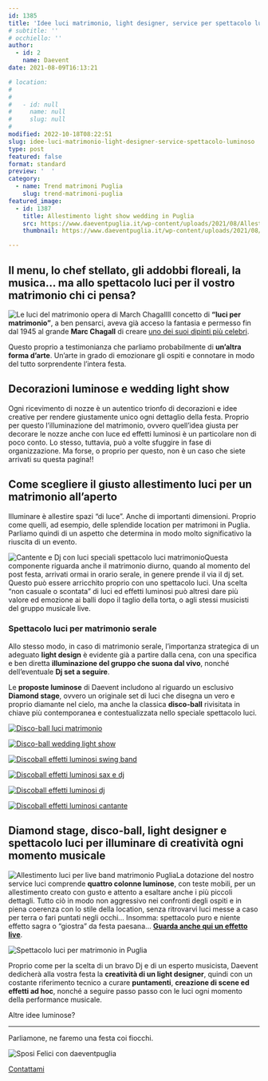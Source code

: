 ```yaml
---
id: 1385
title: 'Idee luci matrimonio, light designer, service per spettacolo luminoso: quel “dettaglio in più” per accendere in tutti i sensi la vostra festa'
# subtitle: ''
# occhiello: ''
author:
  - id: 2
    name: Daevent
date: 2021-08-09T16:13:21

# location:
#   
#   
#   - id: null
#     name: null
#     slug: null
#   
modified: 2022-10-18T08:22:51
slug: idee-luci-matrimonio-light-designer-service-spettacolo-luminoso
type: post
featured: false
format: standard
preview: '  '
category:
  - name: Trend matrimoni Puglia
    slug: trend-matrimoni-puglia
featured_image: 
  - id: 1387
    title: Allestimento light show wedding in Puglia
    src: https://www.daeventpuglia.it/wp-content/uploads/2021/08/Allestimento-light-show-wedding-in-Puglia-300x225.jpeg
    thumbnail: https://www.daeventpuglia.it/wp-content/uploads/2021/08/Allestimento-light-show-wedding-in-Puglia-150x150.jpeg

---
```


Il menu, lo chef stellato, gli addobbi floreali, la musica… ma allo spettacolo luci per il vostro matrimonio chi ci pensa?
--------------------------------------------------------------------------------------------------------------------------

![Le luci del matrimonio opera di March Chagall](https://www.daeventpuglia.it/wp-content/uploads/2021/08/Le-luci-del-matrimonio-opera-di-March-Chagall.jpg)Il concetto di **“luci per matrimonio”**, a ben pensarci, aveva già acceso la fantasia e permesso fin dal 1945 al grande **Marc Chagall** di creare [uno dei suoi dipinti più celebri](https://www.paviafree.it/storia/l-arte-e-emozione-marc-chagall-le-luci-del-matrimonio.html).

Questo proprio a testimonianza che parliamo probabilmente di **un’altra forma d’arte**. Un’arte in grado di emozionare gli ospiti e connotare in modo del tutto sorprendente l’intera festa.

Decorazioni luminose e wedding light show
-----------------------------------------

Ogni ricevimento di nozze è un autentico trionfo di decorazioni e idee creative per rendere giustamente unico ogni dettaglio della festa. Proprio per questo l’illuminazione del matrimonio, ovvero quell’idea giusta per decorare le nozze anche con luce ed effetti luminosi è un particolare non di poco conto. Lo stesso, tuttavia, può a volte sfuggire in fase di organizzazione. Ma forse, o proprio per questo, non è un caso che siete arrivati su questa pagina!!

Come scegliere il giusto allestimento luci per un matrimonio all’aperto
-----------------------------------------------------------------------

Illuminare è allestire spazi “di luce”. Anche di importanti dimensioni. Proprio come quelli, ad esempio, delle splendide location per matrimoni in Puglia. Parliamo quindi di un aspetto che determina in modo molto significativo la riuscita di un evento.

![Cantente e Dj con luci speciali spettacolo luci matrimonio](https://www.daeventpuglia.it/wp-content/uploads/2021/08/Cantente-e-Dj-con-luci-speciali-spettacolo-luci-matrimonio-600x504.jpg)Questa componente riguarda anche il matrimonio diurno, quando al momento del post festa, arrivati ormai in orario serale, in genere prende il via il dj set. Questo può essere arricchito proprio con uno spettacolo luci. Una scelta “non casuale o scontata” di luci ed effetti luminosi può altresì dare più valore ed emozione ai balli dopo il taglio della torta, o agli stessi musicisti del gruppo musicale live.

### Spettacolo luci per matrimonio serale

Allo stesso modo, in caso di matrimonio serale, l’importanza strategica di un adeguato **light design** è evidente già a partire dalla cena, con una specifica e ben diretta **illuminazione del gruppo che suona dal vivo**, nonché dell’eventuale **Dj set a seguire**.

Le **proposte luminose** di Daevent includono al riguardo un esclusivo **Diamond stage**, ovvero un originale set di luci che disegna un vero e proprio diamante nel cielo, ma anche la classica **disco-ball** rivisitata in chiave più contemporanea e contestualizzata nello speciale spettacolo luci.

[![Disco-ball luci matrimonio](https://www.daeventpuglia.it/wp-content/uploads/2021/08/Disco-ball-luci-matrimonio.jpeg "Disco-ball luci matrimonio")](https://www.daeventpuglia.it/wp-content/uploads/2021/08/Disco-ball-luci-matrimonio.jpeg)

[![Disco-ball wedding light show](https://www.daeventpuglia.it/wp-content/uploads/2021/08/Disco-ball-wedding-light-show.jpeg "Disco-ball wedding light show")](https://www.daeventpuglia.it/wp-content/uploads/2021/08/Disco-ball-wedding-light-show.jpeg)

[![Discoball effetti luminosi swing band](https://www.daeventpuglia.it/wp-content/uploads/2021/08/Discoball-effetti-luminosi-swing-band.jpeg "Discoball effetti luminosi swing band")](https://www.daeventpuglia.it/wp-content/uploads/2021/08/Discoball-effetti-luminosi-swing-band.jpeg)

[![Discoball effetti luminosi sax e dj](https://www.daeventpuglia.it/wp-content/uploads/2021/08/Discoball-effetti-luminosi-sax-e-dj.jpeg "Discoball effetti luminosi sax e dj")](https://www.daeventpuglia.it/wp-content/uploads/2021/08/Discoball-effetti-luminosi-sax-e-dj.jpeg)

[![Discoball effetti luminosi dj](https://www.daeventpuglia.it/wp-content/uploads/2021/08/Discoball-effetti-luminosi-dj.jpeg "Discoball effetti luminosi dj")](https://www.daeventpuglia.it/wp-content/uploads/2021/08/Discoball-effetti-luminosi-dj.jpeg)

[![Discoball effetti luminosi cantante](https://www.daeventpuglia.it/wp-content/uploads/2021/08/Discoball-effetti-luminosi-cantante.jpeg "Discoball effetti luminosi cantante")](https://www.daeventpuglia.it/wp-content/uploads/2021/08/Discoball-effetti-luminosi-cantante.jpeg)

Diamond stage, disco-ball, light designer e spettacolo luci per illuminare di creatività ogni momento musicale
--------------------------------------------------------------------------------------------------------------

![Allestimento luci per live band matrimonio Puglia](https://www.daeventpuglia.it/wp-content/uploads/2021/08/Allestimento-luci-per-live-band-matrimonio-Puglia.jpeg)La dotazione del nostro service luci comprende **quattro colonne luminose**, con teste mobili, per un allestimento creato con gusto e attento a esaltare anche i più piccoli dettagli. Tutto ciò in modo non aggressivo nei confronti degli ospiti e in piena coerenza con lo stile della location, senza ritrovarvi luci messe a caso per terra o fari puntati negli occhi… Insomma: spettacolo puro e niente effetto sagra o “giostra” da festa paesana… [**Guarda anche qui un effetto live**](https://www.instagram.com/reel/CSJvirxDR_7/?utm_medium=copy_link).

![Spettacolo luci per matrimonio in Puglia](https://www.daeventpuglia.it/wp-content/uploads/2021/08/Spettacolo-luci-per-matrimonio-in-Puglia.jpeg)

Proprio come per la scelta di un bravo Dj e di un esperto musicista, Daevent dedicherà alla vostra festa la **creatività di un light designer**, quindi con un costante riferimento tecnico a curare **puntamenti**, **creazione di scene ed effetti ad hoc**, nonché a seguire passo passo con le luci ogni momento della performance musicale.

Altre idee luminose?


------------------------

Parliamone, ne faremo una festa coi fiocchi.

![Sposi Felici con daeventpuglia](https://www.daeventpuglia.it/wp-content/uploads/2020/04/fedi_smile.jpg "fedi_smile")

[Contattami](http://www.daeventpuglia.it/index.php/contatti/)
